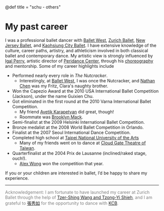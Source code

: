 @def title = "schu - others"

# My past career

I was a professional ballet dancer with [Ballet West](https://www.balletwest.org/), [Zurich Ballet](https://www.opernhaus.ch/en/), [New Jersey Ballet](https://www.njballet.org/), and [Kaohsiung City Ballet](https://www.kcb.org.tw/). I have extensive knowledge of the culture, career paths, artistry, and athleticism involved in both classical ballet and contemporary dance. My artistic view is strongly influenced by [Igal Perry](https://www.peridance.com/facprofile.cfm?FID=1&name=Igal%20Perry%20_//%20Artistic%20Director), artistic director of [Peridance Center](https://www.peridance.com/), through his [choreography](https://www.peridancecontemporary.org/igal-perry-repertory) and mentorship. Some of my career highlights include

- Performed nearly every role in *The Nutcracker*.
    - Interestingly, at [Ballet West](https://www.balletwest.org/), I was once the Nutcracker, and [Nathan Chen](https://en.wikipedia.org/wiki/Nathan_Chen) was my Fritz, Clara's naughty brother.
- Won the Capezio Award at the 2010 USA International Ballet Competition (Jackson), under the name Guixien Chu. 
- Got eliminated in the first round at the 2010 Varna International Ballet Competition. 
    - My friend [Avetik Karapetyan](https://www.youtube.com/@avcarvest) did great, though!
    - Roommate was [Brooklyn Mack](https://en.wikipedia.org/wiki/Brooklyn_Mack).
- Semi-finalist at the 2009 Helsinki International Ballet Competition.
- Bronze medalist at the 2008 World Ballet Competition in Orlando.
- Finalist at the 2007 Seoul International Dance Competition.
- Completed high school at [Taipei National University of the Arts](https://w3.tnua.edu.tw/)
    - Many of my friends went on to dance at [Cloud Gate Theatre of Taiwan](https://www.cloudgate.org.tw/en/cg).
- Quarterfinalist at the 2004 Prix de Lausanne (inclined/raked stage, ouch!).
    - [Alex Wong](https://www.imdb.com/name/nm3940692/) won the competition that year.


If you or your children are interested in ballet, I’d be happy to share my experience.

----- 
<span style="color:grey">
Acknowledgement: I am fortunate to have launched my career at Zurich Ballet through the help of 
<a href="https://www.artwave.tw/">Tzer-Shing Wang and Tzong-Yi Shieh</a>, and I am grateful to 
<a href="https://www.kcb.org.tw/about.php?id=23">張秀如</a> for the opportunity to dance with 
<a href="https://www.kcb.org.tw/">KCB</a>.
</span>
